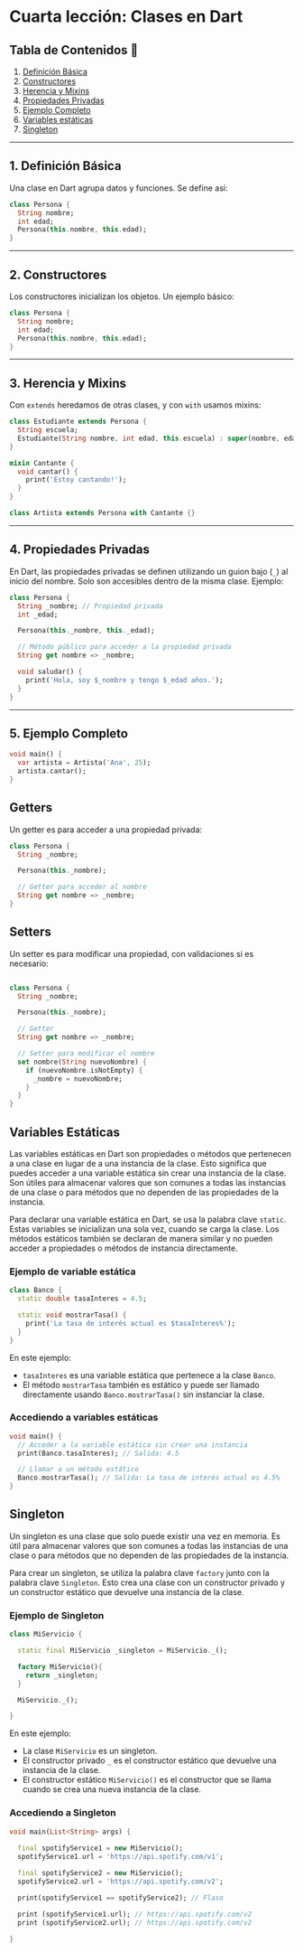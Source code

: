 # Cuarta lección: Clases en Dart

## Tabla de Contenidos 📖
1. [Definición Básica](#definición-básica)
2. [Constructores](#constructores)
3. [Herencia y Mixins](#herencia-y-mixins)
4. [Propiedades Privadas](#propiedades-privadas)
5. [Ejemplo Completo](#ejemplo-completo)
6. [Variables estáticas](#variables-estáticas)
7. [Singleton](#singleton)

---

## 1. Definición Básica

Una clase en Dart agrupa datos y funciones. Se define así:

```dart
class Persona {
  String nombre;
  int edad;
  Persona(this.nombre, this.edad);
}
```

---

## 2. Constructores

Los constructores inicializan los objetos. Un ejemplo básico:

```dart
class Persona {
  String nombre;
  int edad;
  Persona(this.nombre, this.edad);
}
```

---

## 3. Herencia y Mixins

Con `extends` heredamos de otras clases, y con `with` usamos mixins:

```dart
class Estudiante extends Persona {
  String escuela;
  Estudiante(String nombre, int edad, this.escuela) : super(nombre, edad);
}

mixin Cantante {
  void cantar() {
    print('Estoy cantando!');
  }
}

class Artista extends Persona with Cantante {}
```

---

## 4. Propiedades Privadas

En Dart, las propiedades privadas se definen utilizando un guion bajo (`_`) al inicio del nombre. Solo son accesibles dentro de la misma clase. Ejemplo:

```dart
class Persona {
  String _nombre; // Propiedad privada
  int _edad;

  Persona(this._nombre, this._edad);

  // Método público para acceder a la propiedad privada
  String get nombre => _nombre;

  void saludar() {
    print('Hola, soy $_nombre y tengo $_edad años.');
  }
}
```

---

## 5. Ejemplo Completo

```dart
void main() {
  var artista = Artista('Ana', 25);
  artista.cantar();
}
```


## Getters

Un getter es para acceder a una propiedad privada:

```dart
class Persona {
  String _nombre;

  Persona(this._nombre);

  // Getter para acceder al nombre
  String get nombre => _nombre;
}
```

## Setters

Un setter es para modificar una propiedad, con validaciones si es necesario:

```dart

class Persona {
  String _nombre;

  Persona(this._nombre);

  // Getter
  String get nombre => _nombre;

  // Setter para modificar el nombre
  set nombre(String nuevoNombre) {
    if (nuevoNombre.isNotEmpty) {
      _nombre = nuevoNombre;
    }
  }
}
```

## Variables Estáticas


Las variables estáticas en Dart son propiedades o métodos que pertenecen a una clase en lugar de a una instancia de la clase. Esto significa que puedes acceder a una variable estática sin crear una instancia de la clase. Son útiles para almacenar valores que son comunes a todas las instancias de una clase o para métodos que no dependen de las propiedades de la instancia.

Para declarar una variable estática en Dart, se usa la palabra clave `static`. Estas variables se inicializan una sola vez, cuando se carga la clase. Los métodos estáticos también se declaran de manera similar y no pueden acceder a propiedades o métodos de instancia directamente.  


### Ejemplo de variable estática

```dart  
class Banco {
  static double tasaInteres = 4.5;

  static void mostrarTasa() {
    print('La tasa de interés actual es $tasaInteres%');
  }
}
```

En este ejemplo:
- `tasaInteres` es una variable estática que pertenece a la clase `Banco`.
- El método `mostrarTasa` también es estático y puede ser llamado directamente usando `Banco.mostrarTasa()` sin instanciar la clase.

### Accediendo a variables estáticas

```dart  
void main() {
  // Acceder a la variable estática sin crear una instancia
  print(Banco.tasaInteres); // Salida: 4.5

  // Llamar a un método estático
  Banco.mostrarTasa(); // Salida: La tasa de interés actual es 4.5%
}
```


## Singleton

Un singleton es una clase que solo puede existir una vez en memoria. Es útil para almacenar valores que son comunes a todas las instancias de una clase o para métodos que no dependen de las propiedades de la instancia.

Para crear un singleton, se utiliza la palabra clave `factory` junto con la palabra clave `Singleton`. Esto crea una clase con un constructor privado y un constructor estático que devuelve una instancia de la clase. 

### Ejemplo de Singleton
```dart
class MiServicio {

  static final MiServicio _singleton = MiServicio._();

  factory MiServicio(){
    return _singleton;
  }

  MiServicio._();

}
```

En este ejemplo:
- La clase `MiServicio` es un singleton.
- El constructor privado `_` es el constructor estático que devuelve una instancia de la clase.
- El constructor estático `MiServicio()` es el constructor que se llama cuando se crea una nueva instancia de la clase.

### Accediendo a Singleton

```dart
void main(List<String> args) {
  
  final spotifyService1 = new MiServicio();
  spotifyService1.url = 'https://api.spotify.com/v1';

  final spotifyService2 = new MiServicio();
  spotifyService2.url = 'https://api.spotify.com/v2';

  print(spotifyService1 == spotifyService2); // Flaso

  print (spotifyService1.url); // https://api.spotify.com/v2
  print (spotifyService2.url); // https://api.spotify.com/v2

}
```